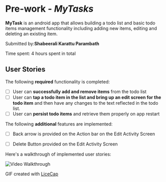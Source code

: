 # Pre-work - *MyTasks*

**MyTask** is an android app that allows building a todo list and basic todo items management functionality including adding new items, editing and deleting an existing item.

Submitted by:**Shabeerali Karattu Parambath**

Time spent: 4 hours spent in total

## User Stories

The following **required** functionality is completed:

* [ ] User can **successfully add and remove items** from the todo list
* [ ] User can **tap a todo item in the list and bring up an edit screen for the todo item** and then have any changes to the text reflected in the todo list.
* [ ] User can **persist todo items** and retrieve them properly on app restart

The following **additional** features are implemented:

* [ ] Back arrow is provided on the Action bar on the Edit Activity Screen
* [ ] Delete Button provided on the Edit Activity Screen



Here's a walkthrough of implemented user stories:

<img src='http://i.imgur.com/50lEgvS.gif' title='Video Walkthrough' width='' alt='Video Walkthrough' />

GIF created with [LiceCap](http://www.cockos.com/licecap/)
